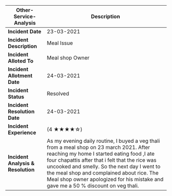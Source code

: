 | **Other-Service-Analysis** | Description |
| --- | --- |
| **Incident Date** | 23-03-2021 |
| **Incident Description** | Meal Issue |
| **Incident Alloted To** | Meal shop Owner |
| **Incident Allotment Date** | 24-03-2021 |
| **Incident Status** | Resolved|
| **Incident Resolution Date** | 24-03-2021 |
| **Incident Experience** | (4 ★★★★☆) |
| **Incident Analysis & Resolution** | As my evening daily routine, I  buyed a veg thali from a meal shop on 23 march 2021. After reaching my home I started eating food ,I ate four chapattis after that i felt that the rice was uncooked and smelly. So the next day I went to the meal shop and complained about rice. The Meal shop owner apologized for his mistake and gave me a 50 % discount on veg thali. |
